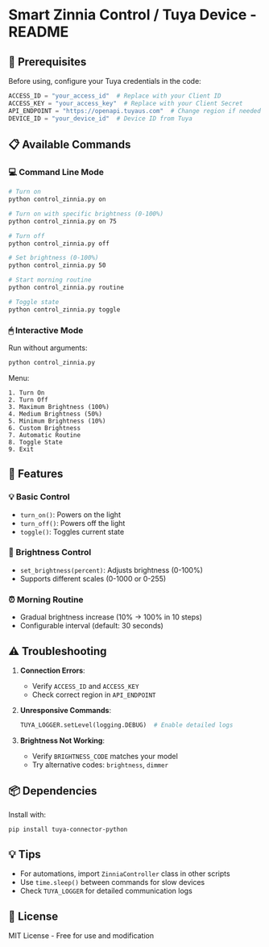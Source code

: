 # Smart Zinnia Control / Tuya Device - README

## 📌 Prerequisites
Before using, configure your Tuya credentials in the code:
```python
ACCESS_ID = "your_access_id"  # Replace with your Client ID
ACCESS_KEY = "your_access_key"  # Replace with your Client Secret
API_ENDPOINT = "https://openapi.tuyaus.com"  # Change region if needed
DEVICE_ID = "your_device_id"  # Device ID from Tuya
```

## 📋 Available Commands

### 💻 Command Line Mode
```bash
# Turn on
python control_zinnia.py on

# Turn on with specific brightness (0-100%)
python control_zinnia.py on 75

# Turn off
python control_zinnia.py off

# Set brightness (0-100%)
python control_zinnia.py 50

# Start morning routine
python control_zinnia.py routine

# Toggle state
python control_zinnia.py toggle
```

### 🖱 Interactive Mode
Run without arguments:
```bash
python control_zinnia.py
```

Menu:
```
1. Turn On
2. Turn Off
3. Maximum Brightness (100%)
4. Medium Brightness (50%)
5. Minimum Brightness (10%)
6. Custom Brightness
7. Automatic Routine
8. Toggle State
9. Exit
```

## 🔧 Features

### 💡 Basic Control
- `turn_on()`: Powers on the light
- `turn_off()`: Powers off the light
- `toggle()`: Toggles current state

### 🌈 Brightness Control
- `set_brightness(percent)`: Adjusts brightness (0-100%)
- Supports different scales (0-1000 or 0-255)

### ⏰ Morning Routine
- Gradual brightness increase (10% → 100% in 10 steps)
- Configurable interval (default: 30 seconds)

## ⚠️ Troubleshooting
1. **Connection Errors**:
   - Verify `ACCESS_ID` and `ACCESS_KEY`
   - Check correct region in `API_ENDPOINT`

2. **Unresponsive Commands**:
   ```python
   TUYA_LOGGER.setLevel(logging.DEBUG)  # Enable detailed logs
   ```

3. **Brightness Not Working**:
   - Verify `BRIGHTNESS_CODE` matches your model
   - Try alternative codes: `brightness`, `dimmer`

## 📦 Dependencies
Install with:
```bash
pip install tuya-connector-python
```

## 💡 Tips
- For automations, import `ZinniaController` class in other scripts
- Use `time.sleep()` between commands for slow devices
- Check `TUYA_LOGGER` for detailed communication logs

## 📄 License
MIT License - Free for use and modification
